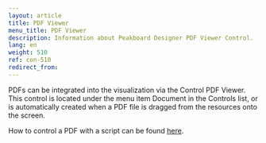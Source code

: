 ```yaml
---
layout: article
title: PDF Viewer
menu_title: PDF Viewer
description: Information about Peakboard Designer PDF Viewer Control.
lang: en
weight: 510
ref: con-510
redirect_from:
---
```


PDFs can be integrated into the visualization via the Control PDF Viewer. 
This control is located under the menu item Document in the Controls list, or is automatically created when a PDF file is dragged from the resources onto the screen.

How to control a PDF with a script can be found [here](/scripting/Samples/en-PDF.html).